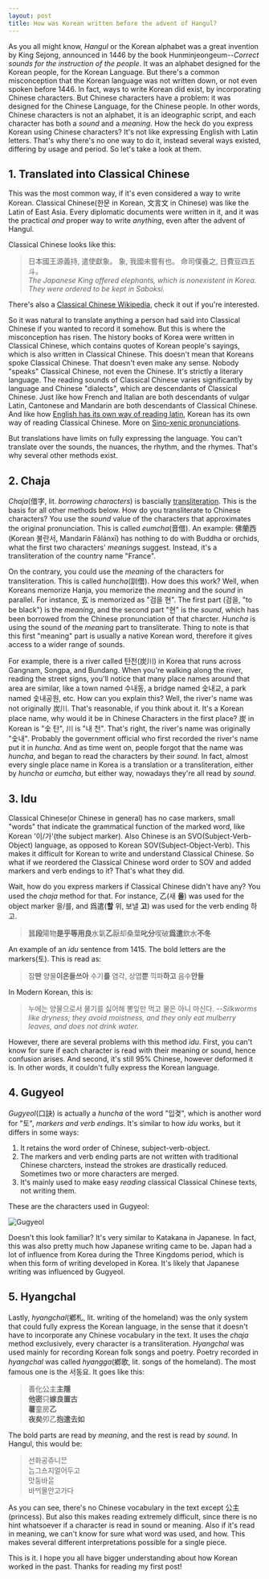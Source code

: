 ```yaml
---
layout: post
title: How was Korean written before the advent of Hangul?
---
```


As you all might know, *Hangul* or the Korean alphabet was a great invention by King Sejong, announced in 1446 by the book Hunminjeongeum--*Correct sounds for the instruction of the people*. It was an alphabet designed for the Korean people, for the Korean Language. But there's a common misconception that the Korean language was not written down, or not even spoken before 1446. In fact, ways to write Korean did exist, by incorporating Chinese characters. But Chinese characters have a problem: it was designed for the Chinese Language, for the Chinese people. In other words, Chinese characters is not an alphabet, it is an ideographic script, and each character has both a *sound* and a *meaning*. How the heck do you express Korean using Chinese characters? It's not like expressing English with Latin letters. That's why there's no one way to do it, instead several ways existed, differing by usage and period. So let's take a look at them.

## 1. Translated into Classical Chinese

This was the most common way, if it's even considered a way to write Korean. Classical Chinese(한문 in Korean, 文言文 in Chinese) was like the Latin of East Asia. Every diplomatic documents were written in it, and it was the practical *and* proper way to write *anything*, even after the advent of Hangul. 

Classical Chinese looks like this:
  > 日本國王源義持, 遣使獻象。 象, 我國未嘗有也。 命司僕養之, 日費豆四五斗。<br>
  > *The Japanese King offered elephants, which is nonexistent in Korea. They were ordered to be kept in *Saboksi*.*

There's also a [Classical Chinese Wikipedia](https://zh-classical.wikipedia.org), check it out if you're interested.

 So it was natural to translate anything a person had said into Classical Chinese if you wanted to record it somehow. But this is where the misconception has risen. The history books of Korea were written in Classical Chinese, which contains quotes of Korean people's sayings, which is also written in Classical Chinese. This doesn't mean that Koreans spoke Classical Chinese. That doesn't even make any sense. Nobody "speaks" Classical Chinese, not even the Chinese. It's strictly a literary language. The reading sounds of Classical Chinese varies significantly by language and Chinese "dialects", which are descendants of Classical Chinese. Just like how French and Italian are both descendants of vulgar Latin, Cantonese and Mandarin are both descendants of Classical Chinese. And like how [English has its own way of reading latin](https://en.wikipedia.org/wiki/Traditional_English_pronunciation_of_Latin), Korean has its own way of reading Classical Chinese. More on [Sino-xenic pronunciations](https://en.wikipedia.org/wiki/Sino-Xenic_pronunciations).

But translations have limits on fully expressing the language. You can't translate over the sounds, the nuances, the rhythm, and the rhymes. That's why several other methods exist.

## 2. Chaja

*Chaja*(借字, lit. *borrowing characters*) is bascially [transliteration](https://en.wikipedia.org/wiki/Transliteration). This is the basis for all other methods below. How do you transliterate to Chinese characters? You use the *sound* value of the characters that approximates the original pronunciation. This is called *eumcha*(音借). An example: 佛蘭西(Korean 불란서, Mandarin Fǎlánxī) has nothing to do with Buddha or orchids, what the first two characters' *meaning*s suggest. Instead, it's a transliteration of the country name "France". 

On the contrary, you could use the *meaning* of the characters for transliteration. This is called *huncha*(訓借). How does this work? Well, when Koreans memorize Hanja, you memorize the *meaning* and the *sound* in parallel. For instance, 玄 is memorized as "검을 현". The first part (검을, "to be black") is the *meaning*, and the second part "현" is the *sound*, which has been borrowed from the Chinese pronunciation of that charcter. *Huncha* is using the sound of the *meaning* part to transliterate. Thing to note is that this first "meaning" part is usually a native Korean word, therefore it gives access to a wider range of sounds.

For example, there is a river called 탄천(炭川) in Korea that runs across Gangnam, Songpa, and Bundang. When you're walking along the river, reading the street signs, you'll notice that many place names around that area are similar, like a town named 수내동, a bridge named 숯내교, a park named 숯내공원, etc. How can you explain this? Well, the river's name was not originally 炭川. That's reasonable, if you think about it. It's a Korean place name, why would it be in Chinese Characters in the first place? 炭 in Korean is "숯 탄", 川 is "내 천". That's right, the river's name was originally "숯내". Probably the government official who first recorded the river's name put it in *huncha*. And as time went on, people forgot that the name was *huncha*, and began to read the characters by their *sound*. In fact, almost every single place name in Korea is a translation or a transliteration, either by *huncha* or *eumcha*, but either way, nowadays they're all read by *sound*.

## 3. Idu

Classical Chinese(or Chinese in general) has no case markers, small "words" that indicate the grammatical function of the marked word, like Korean '이/가'(the subject marker). Also Chinese is an SVO(Subject-Verb-Object) language, as opposed to Korean SOV(Subject-Object-Verb). This makes it difficult for Korean to write and understand Classical Chinese. So what if we reordered the Classical Chinese word order to SOV and added markers and verb endings to it? That's what they did.

Wait, how do you express markers if Classical Chinese didn't have any? You used the *chaja* method for that. For instance, 乙(새 **을**) was used for the object marker 을/를, and 爲遣(**할** 위, 보낼 **고**) was used for the verb ending 하고. 

  >  蠶**段**陽物**是乎等用良**水氣**乙**厭却桑葉**叱分**喫破**爲遣**飲水**不冬**

An example of an *idu* sentence from 1415. The bold letters are the markers(토). This is read as:

  >  잠**딴** 양물**이온들쓰아** 수기**를** 염각, 상엽**뿐** 끽파**하고** 음수**안들**

In Modern Korean, this is:

  >  누에는 양물으로서 물기를 싫어해 뽕잎만 먹고 물은 아니 마신다. --*Silkworms like dryness; they avoid moistness, and they only eat mulberry leaves, and does not drink water.*

However, there are several problems with this method *idu*. First, you can't know for sure if each character is read with their meaning or sound, hence confusion arises. And second, it's still 95% Chinese, however deformed it is. In other words, it couldn't fully express the Korean language.

## 4. Gugyeol

*Gugyeol*(口訣) is actually a *huncha* of the word "입겿", which is another word for "토", *markers and verb endings*. It's similar to how *idu* works, but it differs in some ways:

1. It retains the word order of Chinese, subject-verb-object.
2. The markers and verb ending parts are not written with traditional Chinese charcters, instead the strokes are drastically reduced. Sometimes two or more characters are merged.
3. It's mainly used to make easy *reading* classical Classical Chinese texts, not writing them.

These are the characters used in Gugyeol:

![Gugyeol](https://upload.wikimedia.org/wikipedia/commons/2/2f/%E5%8F%A3%E8%A8%A3.gif)

Doesn't this look familiar? It's very similar to Katakana in Japanese. In fact, this was also pretty much how Japanese writing came to be. Japan had a lot of influence from Korea during the Three Kingdoms period, which is when this form of writing developed in Korea. It's likely that Japanese writing was influenced by Gugyeol.

## 5. Hyangchal

Lastly, *hyangchal*(鄕札, lit. writing of the homeland) was the only system that could fully express the Korean language, in the sense that it doesn't have to incorporate any Chinese vocabulary in the text. It uses the *chaja* method exclusively, every character is a transliteration. *Hyangchal* was used mainly for recording Korean folk songs and poetry. Poetry recorded in *hyangchal* was called *hyangga*(鄕歌, lit. songs of the homeland). The most famous one is the 서동요. It goes like this:

> 善化公主**主隱**<br>
> **他密**只**嫁良置古**<br>
> **薯**童房**乙**<br>
> **夜矣**夘乙**抱遣去如**

The bold parts are read by *meaning*, and the rest is read by *sound*. In Hangul, this would be:

> 선화공쥬니ᄆᆞᆫ <br>
> ᄂᆞᆷ그ᅀᅳ지얼어두고 <br>
> 맛둥바ᄋᆞᆯ <br>
> 바ᄆᆡ몰안고가다

As you can see, there's no Chinese vocabulary in the text except 公主(princess). But also this makes reading extremely difficult, since there is no hint whatsoever if a character is read in sound or meaning. Also if it's read in meaning, we can't know for sure what word was used, and how. This makes several different interpretations possible for a single piece.

This is it. I hope you all have bigger understanding about how Korean worked in the past. Thanks for reading my first post!
